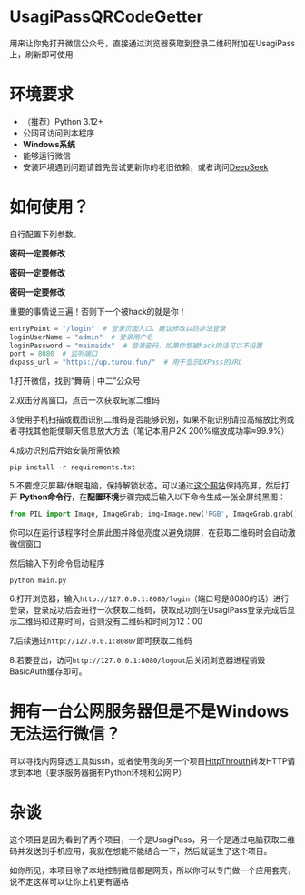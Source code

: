 # UsagiPassQRCodeGetter
用来让你免打开微信公众号，直接通过浏览器获取到登录二维码附加在UsagiPass上，刷新即可使用

# 环境要求
- （推荐）Python 3.12+
- 公网可访问到本程序
- **Windows系统**
- 能够运行微信
- 安装环境遇到问题请首先尝试更新你的老旧依赖，或者询问[DeepSeek](https://chat.deepseek.com/)

# 如何使用？
自行配置下列参数。

**密码一定要修改**

**密码一定要修改**

**密码一定要修改**

重要的事情说三遍！否则下一个被hack的就是你！

```python
entryPoint = "/login"  # 登录页面入口，建议修改以防非法登录
loginUserName = "admin"  # 登录用户名
loginPassword = "maimaidx"  # 登录密码，如果你想被hack的话可以不设置
port = 8080  # 监听端口
dxpass_url = "https://up.turou.fun/"  # 用于显示DXPass的URL
```

1.打开微信，找到“舞萌 | 中二”公众号

2.双击分离窗口，点击一次获取玩家二维码

3.使用手机扫描或截图识别二维码是否能够识别，如果不能识别请拉高缩放比例或者寻找其他能使聊天信息放大方法（笔记本用户2K 200%缩放成功率≈99.9%）

4.成功识别后开始安装所需依赖

```shell
pip install -r requirements.txt
```

5.不要熄灭屏幕/休眠电脑，保持解锁状态。可以通过[这个网站](https://www.keepscreenon.com/)保持亮屏，然后打开 **Python命令行**，在**配置环境**步骤完成后输入以下命令生成一张全屏纯黑图：

```python
from PIL import Image, ImageGrab; img=Image.new('RGB', ImageGrab.grab().size, (0,0,0)); img.save('black.png'); img.show()
```

你可以在运行该程序时全屏此图并降低亮度以避免烧屏，在获取二维码时会自动激微信窗口


然后输入下列命令启动程序

```shell
python main.py
```

6.打开浏览器，输入`http://127.0.0.1:8080/login`（端口号是8080的话）进行登录，登录成功后会进行一次获取二维码，获取成功则在UsagiPass登录完成后显示二维码和过期时间，否则没有二维码和时间为12：00

7.后续通过`http://127.0.0.1:8080/`即可获取二维码

8.若要登出，访问`http://127.0.0.1:8080/logout`后关闭浏览器进程销毁BasicAuth缓存即可。


# 拥有一台公网服务器但是不是Windows无法运行微信？

可以寻找内网穿透工具如ssh，或者使用我的另一个项目[HttpThrouth](https://github.com/MeiHuaGuangShuo/http_through)转发HTTP请求到本地（要求服务器拥有Python环境和公网IP）

# 杂谈
这个项目是因为看到了两个项目，一个是UsagiPass，另一个是通过电脑获取二维码并发送到手机应用，我就在想能不能结合一下，然后就诞生了这个项目。

如你所见，本项目除了本地控制微信都是网页，所以你可以专门做一个应用套壳，说不定这样可以让你上机更有逼格